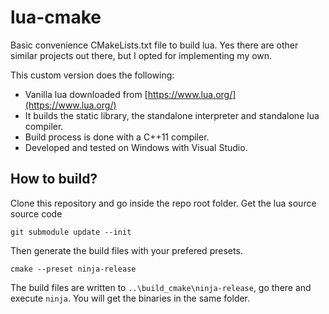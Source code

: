 # lua-cmake

Basic convenience CMakeLists.txt file to build lua.
Yes there are other similar projects out there, but I opted for implementing my own.

This custom version does the following:

- Vanilla lua downloaded from [https://www.lua.org/](https://www.lua.org/)
- It builds the static library, the standalone interpreter and standalone lua compiler.
- Build process is done with a C++11 compiler.
- Developed and tested on Windows with Visual Studio.

## How to build?

Clone this repository and go inside the repo root folder. Get the lua source source code
```
git submodule update --init
```
Then generate the build files with your prefered presets.
```
cmake --preset ninja-release
```
The build files are written to `..\build_cmake\ninja-release`, go there and execute `ninja`. You will get the binaries in the same folder.